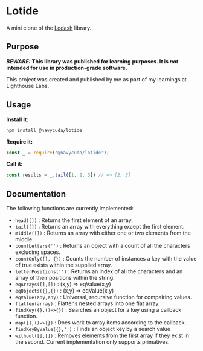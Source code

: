 # Lotide

A mini clone of the [Lodash](https://lodash.com) library.

## Purpose

**_BEWARE:_ This library was published for learning purposes. It is _not_ intended for use in production-grade software.**

This project was created and published by me as part of my learnings at Lighthouse Labs. 

## Usage

**Install it:**

```
npm install @navycuda/lotide
```

**Require it:**

```javascript
const _ = require('@navycuda/lotide');
```

**Call it:**

```javascript
const results = _.tail([1, 2, 3]) // => [2, 3]
```

## Documentation

The following functions are currently implemented:

* `head([])` : Returns the first element of an array.
* `tail([])` : Returns an array with everything except the first element.
* `middle([])` : Returns an array with either one or two elements from the middle.
* `countLetters('')` : Returns an object with a count of all the characters excluding spaces.
* `countOnly([], {})` : Counts the number of instances a key with the value of true exists within the supplied array.
* `letterPositions('')` : Returns an index of all the characters and an array of their positions within the string.
* `eqArrays([],[])` : (x,y) => eqValue(x,y)
* `eqObjects({},{})` : (x,y) => eqValue(x,y)
* `eqValue(any,any)` : Universal, recursive function for compairing values.
* `flatten(array)` : Flattens nested arrays into one flat array.
* `findKey({},()=>{})` : Searches an object for a key using a callback function.
* `map([],()=>{})` : Does work to array items according to the callback.
* `findKeyByValue({},'')` : Finds an object key by a search value
* `without([],[])` : Removes elements from the first array if they exist in the second.  Current implementation only supports primatives.